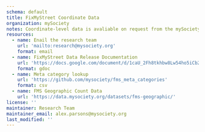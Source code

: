```yaml
---
schema: default
title: FixMyStreet Coordinate Data
organization: mySociety
notes: Coordinate-level data is avaliable on request from the mySociety research team. See the data release documentation below. 
resources:
  - name: Enail the research team
    url: 'mailto:research@mysociety.org'
    format: email
  - name: FixMyStreet Data Release Documentation
    url: 'https://docs.google.com/document/d/1caU_2Fh8tkhbw8Lw54ho5iCb248EnRz1v_O6ah_H7KU/edit#heading=h.2qy3r7t6u34b'
    format: gdoc
  - name: Meta category lookup
    url: 'https://github.com/mysociety/fms_meta_categories'
    format: csv
  - name: FMS Geographic Count Data
    url: 'https://data.mysociety.org/datasets/fms-geographic/'
license: ''
maintainer: Research Team
maintainer_email: alex.parsons@mysociety.org
last_modified: ''
---
```

